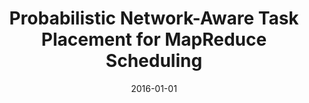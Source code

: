 ---
title: "Probabilistic Network-Aware Task Placement for MapReduce Scheduling"
collection: publications
permalink: /publication/2016-01-01-Probabilistic-Network-Aware-Task-Placement-for-MapReduce-Scheduling
pubtype: conference
date: 2016-01-01
venue: 'In the proceedings of 2016 IEEE International Conference on Cluster Computing (CLUSTER)'
authors:  Haiying Shen,  Ankur Sarker,  Lei Yu,  Feng Deng
citation: ' Haiying Shen,  Ankur Sarker,  Lei Yu,  Feng Deng, &quot;Probabilistic Network-Aware Task Placement for MapReduce Scheduling.&quot; In the proceedings of 2016 IEEE International Conference on Cluster Computing (CLUSTER), 2016.'
---